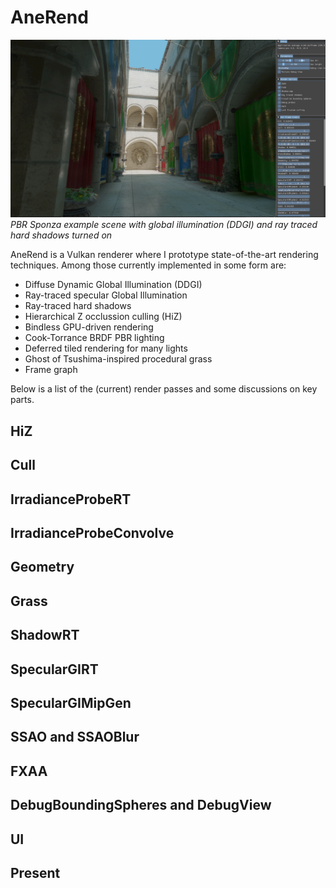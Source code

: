 # AneRend

![Image](screenshot1.png)
_PBR Sponza example scene with global illumination (DDGI) and ray traced hard shadows turned on_

AneRend is a Vulkan renderer where I prototype state-of-the-art rendering techniques. Among those currently implemented in some form are:
+ Diffuse Dynamic Global Illumination (DDGI)
+ Ray-traced specular Global Illumination
+ Ray-traced hard shadows
+ Hierarchical Z occlussion culling (HiZ)
+ Bindless GPU-driven rendering 
+ Cook-Torrance BRDF PBR lighting
+ Deferred tiled rendering for many lights
+ Ghost of Tsushima-inspired procedural grass
+ Frame graph

Below is a list of the (current) render passes and some discussions on key parts.

## HiZ

## Cull

## IrradianceProbeRT

## IrradianceProbeConvolve

## Geometry

## Grass

## ShadowRT

## SpecularGIRT

## SpecularGIMipGen

## SSAO and SSAOBlur

## FXAA

## DebugBoundingSpheres and DebugView

## UI

## Present
